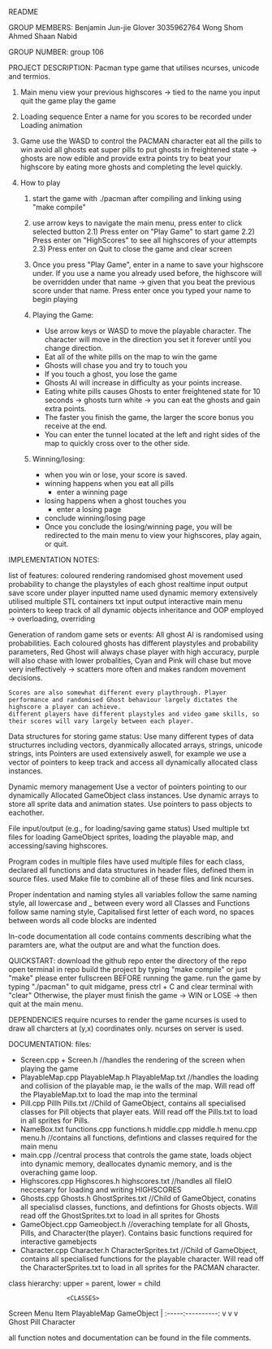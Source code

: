 README

GROUP MEMBERS:
Benjamin Jun-jie Glover 3035962764
Wong Shom
Ahmed Shaan Nabid

GROUP NUMBER:
group 106

PROJECT DESCRIPTION:
  Pacman type game that utilises ncurses, unicode and termios. 
  1. Main menu
    view your previous highscores -> tied to the name you input
    quit the game
    play the game

  2. Loading sequence
    Enter a name for you scores to be recorded under
    Loading animation

  3. Game
    use the WASD to control the PACMAN character
    eat all the pills to win
    avoid all ghosts
    eat super pills to put ghosts in freightened state -> ghosts are now edible and provide extra points
    try to beat your highscore by eating more ghosts and completing the level quickly.

  4. How to play
      1) start the game with ./pacman after compiling and linking using "make compile"

      2) use arrow keys to navigate the main menu, press enter to click selected button
          2.1) Press enter on "Play Game" to start game
          2.2) Press enter on "HighScores" to see all highscores of your attempts
          2.3) Press enter on Quit to close the game and clear screen

      3) Once you press "Play Game", enter in a name to save your highscore under. If you use a name you already used before, the highscore will be overridden under that name -> given that you beat the previous score under that name.
         Press enter once you typed your name to begin playing

      4) Playing the Game:
           - Use arrow keys or WASD to move the playable character. The character will move in the direction you set it forever until you change direction.
           - Eat all of the white pills on the map to win the game
           - Ghosts will chase you and try to touch you
           - If you touch a ghost, you lose the game
           - Ghosts AI will increase in difficulty as your points increase.
           - Eating white pills causes Ghosts to enter freightened state for 10 seconds -> ghosts turn white -> you can eat the ghosts and gain extra points.
           - The faster you finish the game, the larger the score bonus you receive at the end.
           - You can enter the tunnel located at the left and right sides of the map to quickly cross over to the other side.

      5) Winning/losing:
          - when you win or lose, your score is saved.
          - winning happens when you eat all pills
              - enter a winning page
          - losing happens when a ghost touches you
              - enter a losing page
          - conclude winning/losing page
          - Once you conclude the losing/winning page, you will be redirected to the main menu to view your highscores, play again, or quit.


IMPLEMENTATION NOTES:

list of features:
  coloured rendering
  randomised ghost movement
  used probability to change the playstyles of each ghost
  realtime input output
  save score under player inputted name
  used dynamic memory extensively
  utilised multiple STL containers
  txt input output
  interactive main menu
  pointers to keep track of all dynamic objects
  inheritance and OOP employed -> overloading, overriding

Generation of random game sets or events:
    All ghost AI is randomised using probabilities. Each coloured ghosts has different playstyles and probability parameters,
    Red Ghost will always chase player with high accuracy, purple will also chase with lower probalities, 
    Cyan and Pink will chase but move very ineffectively -> scatters more often and makes random movement decisions.
    
    Scores are also somewhat different every playthrough. Player performance and randomised Ghost behaviour largely dictates the highscore a player can achieve.
    different players have different playstyles and video game skills, so their scores will vary largely between each player.

Data structures for storing game status:
    Use many different types of data structurres including vectors, dyanmically allocated arrays, strings, unicode strings, ints
    Pointers are used extensively aswell, for example we use a vector of pointers to keep track and access all dynamically allocated class instances.

Dynamic memory management
    Use a vector of pointers pointing to our dynamically Allocated GameObject class instances.
    Use dynamic arrays to store all sprite data and animation states.
    Use pointers to pass objects to eachother.
  
File input/output (e.g., for loading/saving game status)
    Used multiple txt files for loading GameObject sprites, loading the playable map, and accessing/saving highscores.
  
Program codes in multiple files
    have used multiple files for each class, declared all functions and data structures in header files, defined them in source files.
    used Make file to combine all of these files and link ncurses.
  
Proper indentation and naming styles
     all variables follow the same naming style, all lowercase and _ between every word
     all Classes and Functions follow same naming style, Capitalised first letter of each word, no spaces between words
     all code blocks are indented
   
In-code documentation
    all code contains comments describing what the paramters are, what the output are and what the function does.


QUICKSTART:
  download the github repo
  enter the directory of the repo
  open terminal in repo
  build the project by typing "make compile" or just "make"
  please enter fullscreen BEFORE running the game.
  run the game by typing "./pacman"
  to quit midgame, press ctrl + C and clear terminal with "clear"
  Otherwise, the player must finish the game -> WIN or LOSE -> then quit at the main menu.

DEPENDENCIES
  require ncurses to render the game
  ncurses is used to draw all charcters at (y,x) coordinates only.
  ncurses on server is used.



DOCUMENTATION:
files:

- Screen.cpp + Screen.h                                                     //handles the rendering of the screen when playing the game
- PlayableMap.cpp PlayableMap.h PlayableMap.txt                             //handles the loading and collision of the playable map, ie the walls of the map. Will read off the PlayableMap.txt to load the map into the terminal
- Pill.cpp Pillh Pills.txt                                                  //Child of GameObject, contains all specialised classes for Pill objects that player eats. Will read off the Pills.txt to load in all sprites for Pills.
- NameBox.txt functions.cpp functions.h middle.cpp middle.h menu.cpp menu.h //contains all functions, defintions and classes required for the main menu
- main.cpp                                                                  //central process that controls the game state, loads object into dynamic memory, deallocates dynamic memory, and is the overaching game loop.
- Highscores.cpp Highscores.h highscores.txt                                //handles all fileIO neccesary for loading and writing HIGHSCORES
- Ghosts.cpp Ghosts.h GhostSprites.txt                                      //Child of GameObject, conatins all specialisd classes, functions, and defintions for Ghosts objects. Will read off the GhostSprites.txt to load in all sprites for Ghosts
- GameObject.cpp Gameobject.h                                               //overaching template for all Ghosts, Pills, and Character(the player). Contains basic functions required for interactive gamebjects
- Character.cpp Character.h CharacterSprites.txt                            //Child of GameObject, contains all specialised functions for the playable character. Will read off the CharacterSprites.txt to load in all sprites for the PACMAN character.



class hierarchy: upper = parent, lower = child

                    <CLASSES>
                    
Screen    Menu    Item    PlayableMap      GameObject
                                               |
                                         :-----:----------:
                                         v     v          v    
                                     Ghost    Pill    Character
 
 
 all function notes and documentation can be found in the file comments.
